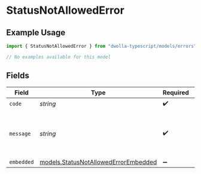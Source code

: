 # StatusNotAllowedError

## Example Usage

```typescript
import { StatusNotAllowedError } from "dwolla-typescript/models/errors";

// No examples available for this model
```

## Fields

| Field                                                                                 | Type                                                                                  | Required                                                                              | Description                                                                           | Example                                                                               |
| ------------------------------------------------------------------------------------- | ------------------------------------------------------------------------------------- | ------------------------------------------------------------------------------------- | ------------------------------------------------------------------------------------- | ------------------------------------------------------------------------------------- |
| `code`                                                                                | *string*                                                                              | :heavy_check_mark:                                                                    | N/A                                                                                   | ValidationError                                                                       |
| `message`                                                                             | *string*                                                                              | :heavy_check_mark:                                                                    | N/A                                                                                   | Validation error(s) present. See embedded errors list for more details.               |
| `embedded`                                                                            | [models.StatusNotAllowedErrorEmbedded](../../models/statusnotallowederrorembedded.md) | :heavy_minus_sign:                                                                    | N/A                                                                                   |                                                                                       |